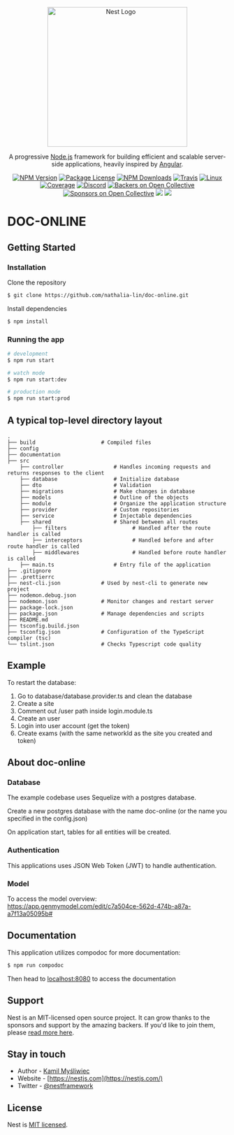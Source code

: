 <p align="center">
  <a href="http://nestjs.com/" target="blank"><img src="https://nestjs.com/img/logo_text.svg" width="320" alt="Nest Logo" /></a>
</p>

[travis-image]: https://api.travis-ci.org/nestjs/nest.svg?branch=master
[travis-url]: https://travis-ci.org/nestjs/nest
[linux-image]: https://img.shields.io/travis/nestjs/nest/master.svg?label=linux
[linux-url]: https://travis-ci.org/nestjs/nest

  <p align="center">A progressive <a href="http://nodejs.org" target="_blank">Node.js</a> framework for building efficient and scalable server-side applications, heavily inspired by <a href="https://angular.io" target="blank">Angular</a>.</p>
    <p align="center">
<a href="https://www.npmjs.com/~nestjscore" target="_blank"><img src="https://img.shields.io/npm/v/@nestjs/core.svg" alt="NPM Version" /></a>
<a href="https://www.npmjs.com/~nestjscore" target="_blank"><img src="https://img.shields.io/npm/l/@nestjs/core.svg" alt="Package License" /></a>
<a href="https://www.npmjs.com/~nestjscore" target="_blank"><img src="https://img.shields.io/npm/dm/@nestjs/core.svg" alt="NPM Downloads" /></a>
<a href="https://travis-ci.org/nestjs/nest" target="_blank"><img src="https://api.travis-ci.org/nestjs/nest.svg?branch=master" alt="Travis" /></a>
<a href="https://travis-ci.org/nestjs/nest" target="_blank"><img src="https://img.shields.io/travis/nestjs/nest/master.svg?label=linux" alt="Linux" /></a>
<a href="https://coveralls.io/github/nestjs/nest?branch=master" target="_blank"><img src="https://coveralls.io/repos/github/nestjs/nest/badge.svg?branch=master#9" alt="Coverage" /></a>
<a href="https://discord.gg/G7Qnnhy" target="_blank"><img src="https://img.shields.io/badge/discord-online-brightgreen.svg" alt="Discord"/></a>
<a href="https://opencollective.com/nest#backer" target="_blank"><img src="https://opencollective.com/nest/backers/badge.svg" alt="Backers on Open Collective" /></a>
<a href="https://opencollective.com/nest#sponsor" target="_blank"><img src="https://opencollective.com/nest/sponsors/badge.svg" alt="Sponsors on Open Collective" /></a>
  <a href="https://paypal.me/kamilmysliwiec" target="_blank"><img src="https://img.shields.io/badge/Donate-PayPal-ff3f59.svg"/></a>
  <a href="https://twitter.com/nestframework" target="_blank"><img src="https://img.shields.io/twitter/follow/nestframework.svg?style=social&label=Follow"></a>
</p>
  <!--[![Backers on Open Collective](https://opencollective.com/nest/backers/badge.svg)](https://opencollective.com/nest#backer)
  [![Sponsors on Open Collective](https://opencollective.com/nest/sponsors/badge.svg)](https://opencollective.com/nest#sponsor)-->

# DOC-ONLINE

## Getting Started

### Installation

Clone the repository
```bash
$ git clone https://github.com/nathalia-lin/doc-online.git
```
Install dependencies
```bash
$ npm install
```

### Running the app

```bash
# development
$ npm run start

# watch mode
$ npm run start:dev

# production mode
$ npm run start:prod
```

## A typical top-level directory layout

    .
    ├── build                     # Compiled files 
    ├── config 
    ├── documentation             
    ├── src
        ├── controller                # Handles incoming requests and returns responses to the client
        ├── database                  # Initialize database
        ├── dto                       # Validation
        ├── migrations                # Make changes in database
        ├── models                    # Outline of the objects
        ├── module                    # Organize the application structure
        ├── provider                  # Custom repositories
        ├── service                   # Injectable dependencies
        ├── shared                    # Shared between all routes
            ├── filters                     # Handled after the route handler is called
            ├── interceptors                # Handled before and after route handler is called
            ├── middlewares                 # Handled before route handler is called
        ├── main.ts                   # Entry file of the application
    ├── .gitignore                
    ├── .prettierrc               
    ├── nest-cli.json             # Used by nest-cli to generate new project
    ├── nodemon.debug.json        
    ├── nodemon.json              # Monitor changes and restart server
    ├── package-lock.json         
    ├── package.json              # Manage dependencies and scripts
    ├── README.md
    ├── tsconfig.build.json       
    ├── tsconfig.json             # Configuration of the TypeScript compiler (tsc)
    └── tslint.json               # Checks Typescript code quality

## Example
To restart the database:
  1. Go to database/database.provider.ts and clean the database
  2. Create a site
  3. Comment out /user path inside login.module.ts
  4. Create an user
  5. Login into user account (get the token)
  6. Create exams (with the same networkId as the site you created and token)

## About doc-online

### Database

The example codebase uses Sequelize with a postgres database.

Create a new postgres database with the name doc-online (or the name you specified in the config.json)

On application start, tables for all entities will be created.


### Authentication

This applications uses JSON Web Token (JWT) to handle authentication.

### Model

To access the model overview: https://app.genmymodel.com/edit/c7a504ce-562d-474b-a87a-a7f13a05095b# 

## Documentation

This application utilizes compodoc for more documentation:

```bash
$ npm run compodoc
```

Then head to [localhost:8080](localhost:8080) to access the documentation

## Support

Nest is an MIT-licensed open source project. It can grow thanks to the sponsors and support by the amazing backers. If you'd like to join them, please [read more here](https://docs.nestjs.com/support).

## Stay in touch

- Author - [Kamil Myśliwiec](https://kamilmysliwiec.com)
- Website - [https://nestjs.com](https://nestjs.com/)
- Twitter - [@nestframework](https://twitter.com/nestframework)

## License

  Nest is [MIT licensed](LICENSE).

